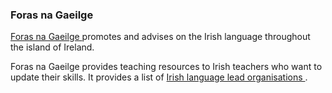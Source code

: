 ###  **Foras na Gaeilge**

[ Foras na Gaeilge ](http://www.gaeilge.ie/?lang=en) promotes and advises on
the Irish language throughout the island of Ireland.

Foras na Gaeilge provides teaching resources to Irish teachers who want to
update their skills. It provides a list of [ Irish language lead organisations
](https://www.forasnagaeilge.ie/irish-language-lead-organisations/?lang=en) .
